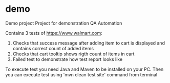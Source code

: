 # demo
Demo project
Project for demonstration QA Automation

Contains 3 tests of https://www.walmart.com:
1. Checks that success message after adding item to cart is displayed and contains correct count of added items
2. Checks that cart tooltip shows rigth count of items in cart
3. Failed test to demonstrate how test report looks like

To execute test you need Java and Maven to be installed on your PC. Then you can execute test using 'mvn clean test site' command from terminal
